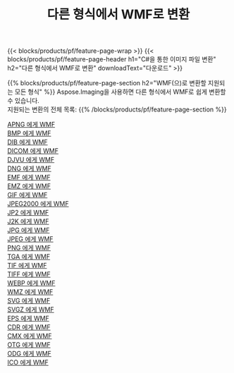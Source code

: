 ﻿---
title: 다른 형식에서 WMF로 변환 
weight: 3920
url: /ko/java/conversion/to/wmf 
lang: ko
langdirlevel: 2
locales: zh-hans,ja,it,ru,de,es,fr,nl,id,lt,pl,pt,vi,tr,ko,zh-hant,ar,hi,th,sv,cs,uk,he
description: Aspose.Imaging을 사용하면 다른 형식에서 WMF로 쉽게 변환할 수 있습니다.
---

{{< blocks/products/pf/feature-page-wrap >}}
{{< blocks/products/pf/feature-page-header h1="C#을 통한 이미지 파일 변환" h2="다른 형식에서 WMF로 변환" downloadText="다운로드" >}}


{{% blocks/products/pf/feature-page-section  h2="WMF(으)로 변환할 지원되는 모든 형식" %}}
Aspose.Imaging을 사용하면 다른 형식에서 WMF로 쉽게 변환할 수 있습니다.
<br/>
지원되는 변환의 전체 목록:
{{% /blocks/products/pf/feature-page-section %}}
<div class="container-fluid productfamilypage bg-gray">
    <div class="convertypes bg-gray agp-content section">
        <div class="container">
		<div class="row other-converters">
		    <div class='col-md-2 other-converter remove-lp remove-rp'><a href="/imaging/ko/java/conversion/apng-to-wmf" >APNG 에게 WMF</a></div>
<div class='col-md-2 other-converter remove-lp remove-rp'><a href="/imaging/ko/java/conversion/bmp-to-wmf" >BMP 에게 WMF</a></div>
<div class='col-md-2 other-converter remove-lp remove-rp'><a href="/imaging/ko/java/conversion/dib-to-wmf" >DIB 에게 WMF</a></div>
<div class='col-md-2 other-converter remove-lp remove-rp'><a href="/imaging/ko/java/conversion/dicom-to-wmf" >DICOM 에게 WMF</a></div>
<div class='col-md-2 other-converter remove-lp remove-rp'><a href="/imaging/ko/java/conversion/djvu-to-wmf" >DJVU 에게 WMF</a></div>
<div class='col-md-2 other-converter remove-lp remove-rp'><a href="/imaging/ko/java/conversion/dng-to-wmf" >DNG 에게 WMF</a></div>
<div class='col-md-2 other-converter remove-lp remove-rp'><a href="/imaging/ko/java/conversion/emf-to-wmf" >EMF 에게 WMF</a></div>
<div class='col-md-2 other-converter remove-lp remove-rp'><a href="/imaging/ko/java/conversion/emz-to-wmf" >EMZ 에게 WMF</a></div>
<div class='col-md-2 other-converter remove-lp remove-rp'><a href="/imaging/ko/java/conversion/gif-to-wmf" >GIF 에게 WMF</a></div>
<div class='col-md-2 other-converter remove-lp remove-rp'><a href="/imaging/ko/java/conversion/jpeg2000-to-wmf" >JPEG2000 에게 WMF</a></div>
<div class='col-md-2 other-converter remove-lp remove-rp'><a href="/imaging/ko/java/conversion/jp2-to-wmf" >JP2 에게 WMF</a></div>
<div class='col-md-2 other-converter remove-lp remove-rp'><a href="/imaging/ko/java/conversion/j2k-to-wmf" >J2K 에게 WMF</a></div>
<div class='col-md-2 other-converter remove-lp remove-rp'><a href="/imaging/ko/java/conversion/jpg-to-wmf" >JPG 에게 WMF</a></div>
<div class='col-md-2 other-converter remove-lp remove-rp'><a href="/imaging/ko/java/conversion/jpeg-to-wmf" >JPEG 에게 WMF</a></div>
<div class='col-md-2 other-converter remove-lp remove-rp'><a href="/imaging/ko/java/conversion/png-to-wmf" >PNG 에게 WMF</a></div>
<div class='col-md-2 other-converter remove-lp remove-rp'><a href="/imaging/ko/java/conversion/tga-to-wmf" >TGA 에게 WMF</a></div>
<div class='col-md-2 other-converter remove-lp remove-rp'><a href="/imaging/ko/java/conversion/tif-to-wmf" >TIF 에게 WMF</a></div>
<div class='col-md-2 other-converter remove-lp remove-rp'><a href="/imaging/ko/java/conversion/tiff-to-wmf" >TIFF 에게 WMF</a></div>
<div class='col-md-2 other-converter remove-lp remove-rp'><a href="/imaging/ko/java/conversion/webp-to-wmf" >WEBP 에게 WMF</a></div>
<div class='col-md-2 other-converter remove-lp remove-rp'><a href="/imaging/ko/java/conversion/wmz-to-wmf" >WMZ 에게 WMF</a></div>
<div class='col-md-2 other-converter remove-lp remove-rp'><a href="/imaging/ko/java/conversion/svg-to-wmf" >SVG 에게 WMF</a></div>
<div class='col-md-2 other-converter remove-lp remove-rp'><a href="/imaging/ko/java/conversion/svgz-to-wmf" >SVGZ 에게 WMF</a></div>
<div class='col-md-2 other-converter remove-lp remove-rp'><a href="/imaging/ko/java/conversion/eps-to-wmf" >EPS 에게 WMF</a></div>
<div class='col-md-2 other-converter remove-lp remove-rp'><a href="/imaging/ko/java/conversion/cdr-to-wmf" >CDR 에게 WMF</a></div>
<div class='col-md-2 other-converter remove-lp remove-rp'><a href="/imaging/ko/java/conversion/cmx-to-wmf" >CMX 에게 WMF</a></div>
<div class='col-md-2 other-converter remove-lp remove-rp'><a href="/imaging/ko/java/conversion/otg-to-wmf" >OTG 에게 WMF</a></div>
<div class='col-md-2 other-converter remove-lp remove-rp'><a href="/imaging/ko/java/conversion/odg-to-wmf" >ODG 에게 WMF</a></div>
<div class='col-md-2 other-converter remove-lp remove-rp'><a href="/imaging/ko/java/conversion/ico-to-wmf" >ICO 에게 WMF</a></div>
                </div>
        </div>
    </div>
</div>
<br/>


